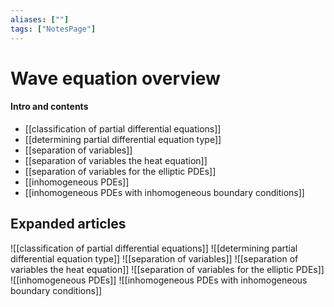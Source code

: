 ```yaml
---
aliases: [""]
tags: ["NotesPage"]
---
```


# Wave equation overview

#### Intro and contents
- [[classification of partial differential equations]]
- [[determining partial differential equation type]]
- [[separation of variables]]
- [[separation of variables the heat equation]]
- [[separation of variables for the elliptic PDEs]]
- [[inhomogeneous PDEs]]
- [[inhomogeneous PDEs with inhomogeneous boundary conditions]]

## Expanded articles
![[classification of partial differential equations]]
![[determining partial differential equation type]]
![[separation of variables]]
![[separation of variables the heat equation]]
![[separation of variables for the elliptic PDEs]]
![[inhomogeneous PDEs]]
![[inhomogeneous PDEs with inhomogeneous boundary conditions]]

